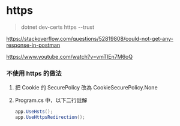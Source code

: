 # https

> dotnet dev-certs https --trust
 
https://stackoverflow.com/questions/52819808/could-not-get-any-response-in-postman

https://www.youtube.com/watch?v=vmTIEn7M6oQ


### 不使用 https 的做法

1. 把 Cookie 的 SecurePolicy 改為 CookieSecurePolicy.None
1. Program.cs 中，以下二行註解

    ```cs
    app.UseHsts();
    app.UseHttpsRedirection();
    ```